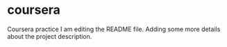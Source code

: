 # coursera
Coursera practice
I am editing the README file. Adding some more details about the project description.
